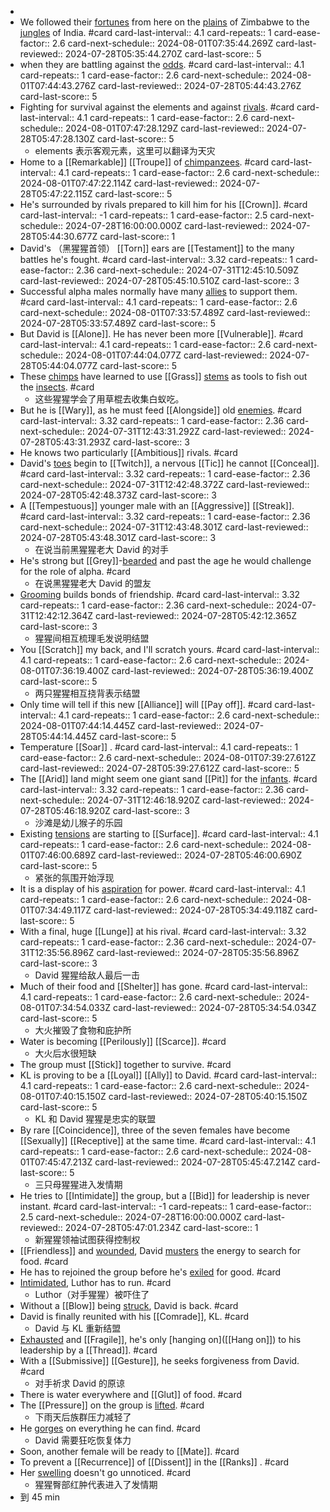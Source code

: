 -
- We followed their [fortunes]([[Fortune]]) from here on the [plains]([[Plain]]) of Zimbabwe to the [jungles]([[Jungle]]) of India. #card
  card-last-interval:: 4.1
  card-repeats:: 1
  card-ease-factor:: 2.6
  card-next-schedule:: 2024-08-01T07:35:44.269Z
  card-last-reviewed:: 2024-07-28T05:35:44.270Z
  card-last-score:: 5
- when they are battling against the [odds]([[Odds]]). #card
  card-last-interval:: 4.1
  card-repeats:: 1
  card-ease-factor:: 2.6
  card-next-schedule:: 2024-08-01T07:44:43.276Z
  card-last-reviewed:: 2024-07-28T05:44:43.276Z
  card-last-score:: 5
- Fighting for survival against the elements and against [rivals]([[Rival]]). #card
  card-last-interval:: 4.1
  card-repeats:: 1
  card-ease-factor:: 2.6
  card-next-schedule:: 2024-08-01T07:47:28.129Z
  card-last-reviewed:: 2024-07-28T05:47:28.130Z
  card-last-score:: 5
	- elements 表示客观元素，这里可以翻译为天灾
- Home to a [[Remarkable]] [[Troupe]] of [chimpanzees]([[Chimpanzees]]). #card
  card-last-interval:: 4.1
  card-repeats:: 1
  card-ease-factor:: 2.6
  card-next-schedule:: 2024-08-01T07:47:22.114Z
  card-last-reviewed:: 2024-07-28T05:47:22.115Z
  card-last-score:: 5
- He's surrounded by rivals prepared to kill him for his [[Crown]]. #card
  card-last-interval:: -1
  card-repeats:: 1
  card-ease-factor:: 2.5
  card-next-schedule:: 2024-07-28T16:00:00.000Z
  card-last-reviewed:: 2024-07-28T05:44:30.677Z
  card-last-score:: 1
- David's （黑猩猩首领） [[Torn]] ears are [[Testament]] to the many battles he's fought. #card
  card-last-interval:: 3.32
  card-repeats:: 1
  card-ease-factor:: 2.36
  card-next-schedule:: 2024-07-31T12:45:10.509Z
  card-last-reviewed:: 2024-07-28T05:45:10.510Z
  card-last-score:: 3
- Successful alpha males normally have many [allies]([[Ally]]) to support them. #card
  card-last-interval:: 4.1
  card-repeats:: 1
  card-ease-factor:: 2.6
  card-next-schedule:: 2024-08-01T07:33:57.489Z
  card-last-reviewed:: 2024-07-28T05:33:57.489Z
  card-last-score:: 5
- But David is [[Alone]]. He has never been more [[Vulnerable]]. #card
  card-last-interval:: 4.1
  card-repeats:: 1
  card-ease-factor:: 2.6
  card-next-schedule:: 2024-08-01T07:44:04.077Z
  card-last-reviewed:: 2024-07-28T05:44:04.077Z
  card-last-score:: 5
- These [chimps]([[Chimp]]) have learned to use [[Grass]] [stems]([[Stem]]) as tools to fish out the [insects]([[Insect]]). #card
	- 这些猩猩学会了用草棍去收集白蚁吃。
- But he is [[Wary]], as he must feed [[Alongside]] old [enemies]([[Enemy]]). #card
  card-last-interval:: 3.32
  card-repeats:: 1
  card-ease-factor:: 2.36
  card-next-schedule:: 2024-07-31T12:43:31.292Z
  card-last-reviewed:: 2024-07-28T05:43:31.293Z
  card-last-score:: 3
- He knows two particularly [[Ambitious]] rivals. #card
- David's [toes]([[Toe]]) begin to [[Twitch]], a nervous [[Tic]] he cannot [[Conceal]]. #card
  card-last-interval:: 3.32
  card-repeats:: 1
  card-ease-factor:: 2.36
  card-next-schedule:: 2024-07-31T12:42:48.372Z
  card-last-reviewed:: 2024-07-28T05:42:48.373Z
  card-last-score:: 3
- A [[Tempestuous]] younger male with an [[Aggressive]] [[Streak]]. #card
  card-last-interval:: 3.32
  card-repeats:: 1
  card-ease-factor:: 2.36
  card-next-schedule:: 2024-07-31T12:43:48.301Z
  card-last-reviewed:: 2024-07-28T05:43:48.301Z
  card-last-score:: 3
	- 在说当前黑猩猩老大 David 的对手
- He's strong but [[Grey]]-[bearded]([[Beard]]) and past the age he would challenge for the role of alpha. #card
	- 在说黑猩猩老大 David 的盟友
- [Grooming]([[Groom]]) builds bonds of friendship. #card
  card-last-interval:: 3.32
  card-repeats:: 1
  card-ease-factor:: 2.36
  card-next-schedule:: 2024-07-31T12:42:12.364Z
  card-last-reviewed:: 2024-07-28T05:42:12.365Z
  card-last-score:: 3
	- 猩猩间相互梳理毛发说明结盟
- You [[Scratch]] my back, and I'll scratch yours. #card
  card-last-interval:: 4.1
  card-repeats:: 1
  card-ease-factor:: 2.6
  card-next-schedule:: 2024-08-01T07:36:19.400Z
  card-last-reviewed:: 2024-07-28T05:36:19.400Z
  card-last-score:: 5
	- 两只猩猩相互挠背表示结盟
- Only time will tell if this new [[Alliance]] will [[Pay off]]. #card
  card-last-interval:: 4.1
  card-repeats:: 1
  card-ease-factor:: 2.6
  card-next-schedule:: 2024-08-01T07:44:14.445Z
  card-last-reviewed:: 2024-07-28T05:44:14.445Z
  card-last-score:: 5
- Temperature [[Soar]] . #card
  card-last-interval:: 4.1
  card-repeats:: 1
  card-ease-factor:: 2.6
  card-next-schedule:: 2024-08-01T07:39:27.612Z
  card-last-reviewed:: 2024-07-28T05:39:27.612Z
  card-last-score:: 5
- The [[Arid]] land might seem one giant sand [[Pit]] for the [infants]([[Infant]]). #card
  card-last-interval:: 3.32
  card-repeats:: 1
  card-ease-factor:: 2.36
  card-next-schedule:: 2024-07-31T12:46:18.920Z
  card-last-reviewed:: 2024-07-28T05:46:18.920Z
  card-last-score:: 3
	- 沙滩是幼儿猴子的乐园
- Existing [tensions]([[Tension]]) are starting to [[Surface]]. #card
  card-last-interval:: 4.1
  card-repeats:: 1
  card-ease-factor:: 2.6
  card-next-schedule:: 2024-08-01T07:46:00.689Z
  card-last-reviewed:: 2024-07-28T05:46:00.690Z
  card-last-score:: 5
	- 紧张的氛围开始浮现
- It is a display of his [aspiration]([[Aspiration]]) for power. #card
  card-last-interval:: 4.1
  card-repeats:: 1
  card-ease-factor:: 2.6
  card-next-schedule:: 2024-08-01T07:34:49.117Z
  card-last-reviewed:: 2024-07-28T05:34:49.118Z
  card-last-score:: 5
- With a final, huge [[Lunge]] at his rival. #card
  card-last-interval:: 3.32
  card-repeats:: 1
  card-ease-factor:: 2.36
  card-next-schedule:: 2024-07-31T12:35:56.896Z
  card-last-reviewed:: 2024-07-28T05:35:56.896Z
  card-last-score:: 3
	- David 猩猩给敌人最后一击
- Much of their food and [[Shelter]] has gone. #card
  card-last-interval:: 4.1
  card-repeats:: 1
  card-ease-factor:: 2.6
  card-next-schedule:: 2024-08-01T07:34:54.033Z
  card-last-reviewed:: 2024-07-28T05:34:54.034Z
  card-last-score:: 5
	- 大火摧毁了食物和庇护所
- Water is becoming [[Perilously]] [[Scarce]]. #card
	- 大火后水很短缺
- The group must [[Stick]] together to survive. #card
- KL is proving to be a [[Loyal]] [[Ally]] to David. #card
  card-last-interval:: 4.1
  card-repeats:: 1
  card-ease-factor:: 2.6
  card-next-schedule:: 2024-08-01T07:40:15.150Z
  card-last-reviewed:: 2024-07-28T05:40:15.150Z
  card-last-score:: 5
	- KL 和 David 猩猩是忠实的联盟
- By rare [[Coincidence]], three of the seven females have become [[Sexually]] [[Receptive]] at the same time. #card
  card-last-interval:: 4.1
  card-repeats:: 1
  card-ease-factor:: 2.6
  card-next-schedule:: 2024-08-01T07:45:47.213Z
  card-last-reviewed:: 2024-07-28T05:45:47.214Z
  card-last-score:: 5
	- 三只母猩猩进入发情期
- He tries to [[Intimidate]] the group, but a [[Bid]] for leadership is never instant. #card
  card-last-interval:: -1
  card-repeats:: 1
  card-ease-factor:: 2.5
  card-next-schedule:: 2024-07-28T16:00:00.000Z
  card-last-reviewed:: 2024-07-28T05:47:01.234Z
  card-last-score:: 1
	- 新猩猩领袖试图获得控制权
- [[Friendless]] and [wounded]([[Wound]]), David [musters]([[Muster]]) the energy to search for food. #card
- He has to rejoined the group before he's [exiled]([[Exile]]) for good. #card
- [Intimidated]([[Intimidate]]), Luthor has to run. #card
	- Luthor（对手猩猩）被吓住了
- Without a [[Blow]] being [struck]([[Strick]]), David is back. #card
- David is finally reunited with his [[Comrade]], KL. #card
	- David 与 KL 重新结盟
- [Exhausted]([[Exhaust]]) and [[Fragile]], he's only [hanging on]([[Hang on]]) to his leadership by a [[Thread]]. #card
- With a [[Submissive]] [[Gesture]], he seeks forgiveness from David. #card
	- 对手祈求 David 的原谅
- There is water everywhere and [[Glut]] of food. #card
- The [[Pressure]] on the group is [lifted]([[Lift]]). #card
	- 下雨天后族群压力减轻了
- He [gorges]([[Gorge]]) on everything he can find. #card
	- David 需要狂吃恢复体力
- Soon, another female will be ready to [[Mate]]. #card
- To prevent a [[Recurrence]] of [[Dissent]] in the [[Ranks]] . #card
- Her [swelling]([[Swell]]) doesn't go unnoticed. #card
	- 猩猩臀部红肿代表进入了发情期
- 到 45 min